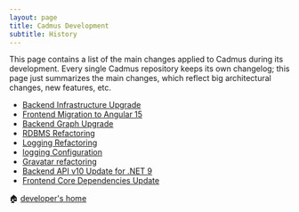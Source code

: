 ```yaml
---
layout: page
title: Cadmus Development
subtitle: History
---
```


This page contains a list of the main changes applied to Cadmus during its development. Every single Cadmus repository keeps its own changelog; this page just summarizes the main changes, which reflect big architectural changes, new features, etc.

- [Backend Infrastructure Upgrade](history/b-config.md)
- [Frontend Migration to Angular 15](history/f-angular15.md)
- [Backend Graph Upgrade](history/b-graph.md)
- [RDBMS Refactoring](history/b-rdbms.md)
- [Logging Refactoring](history/b-logging.md)
- [logging Configuration](history/b-logging-cfg.md)
- [Gravatar refactoring](history/f-gravatar.md)
- [Backend API v10 Update for .NET 9](history/b-net9.md)
- [Frontend Core Dependencies Update](f-core-deps.md)

🏠 [developer's home](toc.md)
